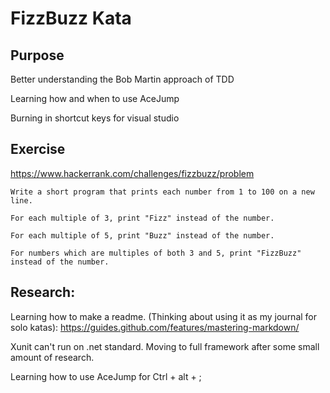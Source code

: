 ﻿# FizzBuzz Kata

## Purpose

Better understanding the Bob Martin approach of TDD

Learning how and when to use AceJump

Burning in shortcut keys for visual studio

## Exercise

https://www.hackerrank.com/challenges/fizzbuzz/problem
```
Write a short program that prints each number from 1 to 100 on a new line. 

For each multiple of 3, print "Fizz" instead of the number. 

For each multiple of 5, print "Buzz" instead of the number. 

For numbers which are multiples of both 3 and 5, print "FizzBuzz" instead of the number.
```

## Research:
Learning how to make a readme. (Thinking about using it as my journal for solo katas):
https://guides.github.com/features/mastering-markdown/

Xunit can't run on .net standard. Moving to full framework after some small amount of research.

Learning how to use AceJump for Ctrl + alt + ;